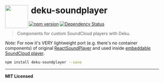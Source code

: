 # <img src="http://www.officialpsds.com/images/thumbs/Soundcloud-Logo-psd47614.png" width="75" align="left">&nbsp;deku-soundplayer

[![npm version](http://badge.fury.io/js/deku-soundplayer.svg)](http://badge.fury.io/js/deku-soundplayer)
[![Dependency Status](http://david-dm.org/soundblogs/deku-soundplayer.svg)](http://david-dm.org/soundblogs/deku-soundplayer)
<!-- [![Download Count](http://img.shields.io/npm/dm/deku-soundplayer.svg?style=flat)](http://www.npmjs.com/package/deku-soundplayer) -->

> Components for custom SoundCloud players with Deku. 

_Note:_ For now it's VERY lightweight port (e.g. there's no container components) of original [ReactSoundPlayer](https://github.com/soundblogs/react-soundplayer) and used inside [embeddable SoundCloud player](https://github.com/soundblogs/soundplayer-widget). 

```bash
npm install deku-soundplayer --save
```

<!-- To do:

- move <Player /> to soundplayer-widget
- add some docs here (mentioning react-soundplayer)
- release new version
- install new version to soundplayer-widget
- update widget styles to refer to updated classes
- release new version of soundplayer-widget
- install new versions to get-soundplayer-widget landing
- add store support as in deku to react version
- add after update support of new tracks to react version -->

---

**MIT Licensed**
